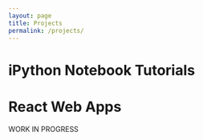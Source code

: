 ```yaml
---
layout: page
title: Projects
permalink: /projects/
---
```


iPython Notebook Tutorials
====================

React Web Apps
====================

WORK IN PROGRESS 

